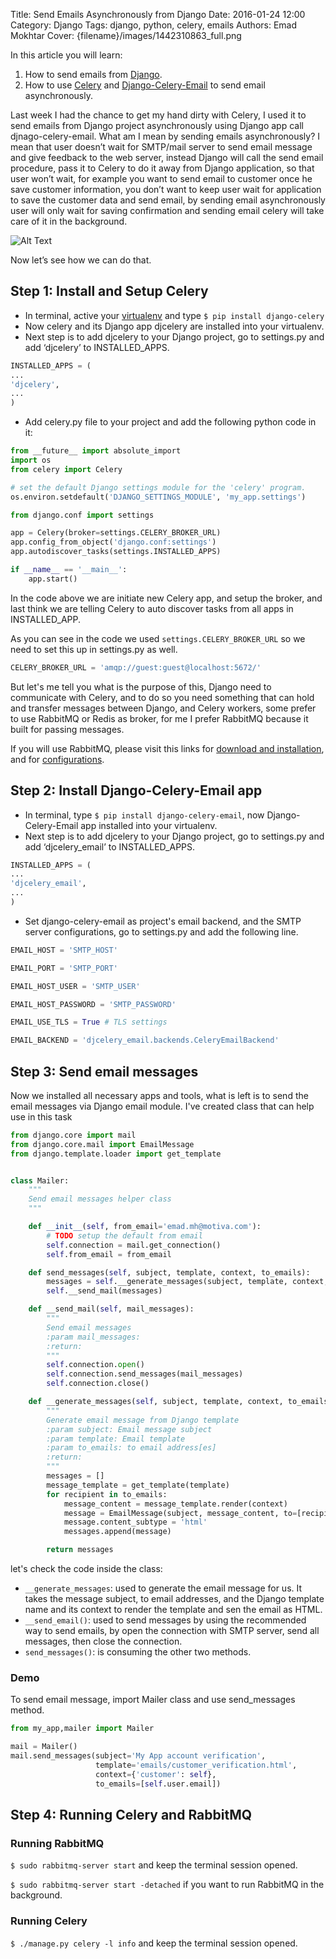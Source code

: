 Title: Send Emails Asynchronously from Django
Date: 2016-01-24 12:00
Category: Django
Tags: django, python, celery, emails
Authors: Emad Mokhtar
Cover: {filename}/images/1442310863_full.png


In this article you will learn:

1. How to send emails from [Django](https://www.djangoproject.com).
2. How to use [Celery](http://www.celeryproject.org/) and [Django-Celery-Email](https://github.com/pmclanahan/django-celery-email) to send email asynchronously.


Last week I had the chance to get my hand dirty with Celery, I used it to send emails from Django project asynchronously using Django app call djnago-celery-email. What am I mean by sending emails asynchronously? I mean that user doesn’t wait for SMTP/mail server to send email message and give feedback to the web server, instead Django will call the send email procedure, pass it to Celery to do it away from Django application, so that user won’t wait, for example you want to send email to customer once he save customer information, you don’t want to keep user wait for application to save the customer data and send email, by sending email asynchronously user will only wait for saving confirmation and sending email celery will take care of it in the background.

![Alt Text]({filename}/images/1442310863_full.png)

Now let’s see how we can do that.

## Step 1: Install and Setup Celery


* In terminal, active your [virtualenv](http://www.emadmokhtar.com/2015/03/virtual-environment/) and type `$ pip install django-celery`
* Now celery and its Django app djcelery are installed into your virtualenv.
* Next step is to add djcelery to your Django project, go to settings.py and add ‘djcelery’ to INSTALLED_APPS.

```python
INSTALLED_APPS = (
...
'djcelery',
...
)
```

* Add celery.py file to your project and add the following python code in it:

```python
from __future__ import absolute_import
import os
from celery import Celery

# set the default Django settings module for the 'celery' program.
os.environ.setdefault('DJANGO_SETTINGS_MODULE', 'my_app.settings')

from django.conf import settings

app = Celery(broker=settings.CELERY_BROKER_URL)
app.config_from_object('django.conf:settings')
app.autodiscover_tasks(settings.INSTALLED_APPS)

if __name__ == '__main__':
    app.start()
```

In the code above we are initiate new Celery app, and setup the broker, and last think we are telling Celery to auto discover tasks from all apps in INSTALLED_APP.

As you can see in the code we used `settings.CELERY_BROKER_URL` so we need to set this up in settings.py as well.

```python
CELERY_BROKER_URL = 'amqp://guest:guest@localhost:5672/'
```

But let's me tell you what is the purpose of this, Django need to communicate with Celery, and to do so you need something that can hold and transfer messages between Django, and Celery workers, some prefer to use RabbitMQ or Redis as broker, for me I prefer RabbitMQ because it built for passing messages.

If you will use RabbitMQ, please visit this links for [download and installation](https://www.rabbitmq.com/download.html), and for [configurations](http://docs.celeryproject.org/en/latest/getting-started/brokers/rabbitmq.html).


## Step 2: Install Django-Celery-Email app

* In terminal, type `$ pip install django-celery-email`, now Django-Celery-Email app installed into your virtualenv.
* Next step is to add djcelery to your Django project, go to settings.py and add ‘djcelery_email’ to INSTALLED_APPS.

```python
INSTALLED_APPS = (
...
'djcelery_email',
...
)
```

* Set django-celery-email as project's email backend, and the SMTP server configurations, go to settings.py and add the following line.

```python
EMAIL_HOST = 'SMTP_HOST'

EMAIL_PORT = 'SMTP_PORT'

EMAIL_HOST_USER = 'SMTP_USER'

EMAIL_HOST_PASSWORD = 'SMTP_PASSWORD'

EMAIL_USE_TLS = True # TLS settings

EMAIL_BACKEND = 'djcelery_email.backends.CeleryEmailBackend'
```

## Step 3: Send email messages

Now we installed all necessary apps and tools, what is left is to send the email messages via Django email module.
I've created class that can help use in this task

```python
from django.core import mail
from django.core.mail import EmailMessage
from django.template.loader import get_template


class Mailer:
    """
    Send email messages helper class
    """

    def __init__(self, from_email='emad.mh@motiva.com'):
        # TODO setup the default from email
        self.connection = mail.get_connection()
        self.from_email = from_email

    def send_messages(self, subject, template, context, to_emails):
        messages = self.__generate_messages(subject, template, context, to_emails)
        self.__send_mail(messages)

    def __send_mail(self, mail_messages):
        """
        Send email messages
        :param mail_messages:
        :return:
        """
        self.connection.open()
        self.connection.send_messages(mail_messages)
        self.connection.close()

    def __generate_messages(self, subject, template, context, to_emails):
        """
        Generate email message from Django template
        :param subject: Email message subject
        :param template: Email template
        :param to_emails: to email address[es]
        :return:
        """
        messages = []
        message_template = get_template(template)
        for recipient in to_emails:
            message_content = message_template.render(context)
            message = EmailMessage(subject, message_content, to=[recipient], from_email=self.from_email)
            message.content_subtype = 'html'
            messages.append(message)

        return messages
```

let's check the code inside the class:

* `__generate_messages`: used to generate the email message for us. It takes the message subject, to email addresses, and the Django template name and its context to render the template and sen the email as HTML.
* `__send_email()`: used to send messages by using the recommended way to send emails, by open the connection with SMTP server, send all messages, then close the connection.
* `send_messages()`: is consuming the other two methods.

### Demo
To send email message, import Mailer class and use send_messages method.

```python
from my_app,mailer import Mailer

mail = Mailer()
mail.send_messages(subject='My App account verification',
                   template='emails/customer_verification.html',
                   context={'customer': self},
                   to_emails=[self.user.email])

```

## Step 4: Running Celery and RabbitMQ

### Running RabbitMQ
`$ sudo rabbitmq-server start` and keep the terminal session opened.

`$ sudo rabbitmq-server start -detached` if you want to run RabbitMQ in the background.

### Running Celery
`$ ./manage.py celery -l info` and keep the terminal session opened.
